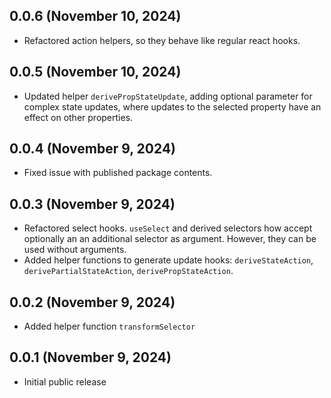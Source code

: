 ## 0.0.6 (November 10, 2024)

- Refactored action helpers, so they behave like regular react hooks.

## 0.0.5 (November 10, 2024)

- Updated helper `derivePropStateUpdate`, adding optional parameter for complex state updates, where updates to the
  selected property have an effect on other properties.

## 0.0.4 (November 9, 2024)

- Fixed issue with published package contents.

## 0.0.3 (November 9, 2024)

- Refactored select hooks. `useSelect` and derived selectors how accept optionally an
  an additional selector as argument. However, they can be used without arguments.
- Added helper functions to generate update hooks: `deriveStateAction`, `derivePartialStateAction`,
  `derivePropStateAction`.

## 0.0.2 (November 9, 2024)

- Added helper function `transformSelector`

## 0.0.1 (November 9, 2024)

- Initial public release
